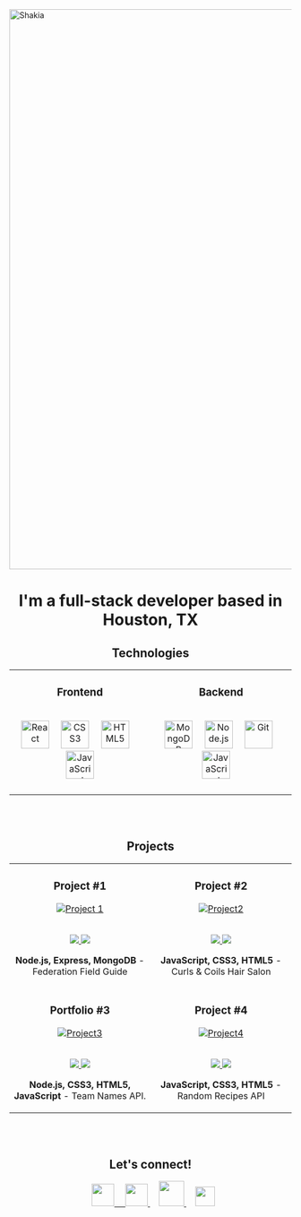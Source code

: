 

<!-- ![candchs_Trim_AdobeExpress](https://user-images.githubusercontent.com/102547132/178329563-c2e3471c-568f-46b9-a733-d862b4cc2424.gif)
 ![alien_AdobeExpress](https://user-images.githubusercontent.com/102547132/178330146-418cfac4-b26f-4608-9b16-f2d653f29cea.gif)
![nfl_AdobeExpress](https://user-images.githubusercontent.com/102547132/178331546-a0e89239-2b88-49df-b5ce-688fd3506aab.gif)
![recipe](https://user-images.githubusercontent.com/102547132/178332768-20ebdcc8-c1d4-445f-9051-efb0cd966748.gif)
![github2](https://user-images.githubusercontent.com/102547132/189492897-d18d03d7-f3ab-4976-93ce-0166ac0210cd.png)-->

<img align="center" alt="Shakia" width="1000" align="center" src="https://user-images.githubusercontent.com/102547132/189492897-d18d03d7-f3ab-4976-93ce-0166ac0210cd.png">
<h1 align="center">I'm a full-stack developer based in Houston, TX</h1>

<!-- TECHNOLOGIES -->
 
<h2 align="center" color="white">Technologies</h2>
<div align="center">
<table>
	<tr>
		<td valign="top" width="33.3333%">
			<h3 align="center" color="white">Frontend</h2>
			<br>
				<div align="center" >  
					<img src="https://user-images.githubusercontent.com/102547132/169400954-7a060a06-5d2b-48ce-9412-b19a308e389b.png" alt="React" height="50" />
						&nbsp&nbsp&nbsp
					<img  src="https://user-images.githubusercontent.com/102547132/169400912-8bd3cc2c-66f2-4cbd-b0c5-777590187b58.png" alt="CSS3" height="50" />
						&nbsp&nbsp&nbsp
					<img  src="https://user-images.githubusercontent.com/102547132/169400931-1c36da7a-fdfd-4df2-856c-273b230ac8cf.png" alt="HTML5" height="50" />
						&nbsp&nbsp&nbsp
					<img  src="https://user-images.githubusercontent.com/102547132/169400938-a3ba4684-1246-4656-ac1f-3f31e5fd7ed1.png" alt="JavaScript" height="50" />  
					</div>
			</td>
			<td valign="top" width="33.3333%">
				<h3 align="center" color="white">Backend</h2>
				<br>
				<div align="center">
					&nbsp
					<img  src="https://user-images.githubusercontent.com/102547132/169400944-bbde51f3-409a-4d3f-94d9-8fc083e540f7.png" alt="MongoDB" height="50" />  
					&nbsp&nbsp&nbsp
					<img  src="https://user-images.githubusercontent.com/102547132/169400950-0c89fb3a-9d94-4273-b930-6e92d2acb8bc.png" alt="Node.js" height="50" /> 
					&nbsp&nbsp&nbsp
					<img  src="https://user-images.githubusercontent.com/102547132/169400928-c4f9656f-de50-4b89-ae24-1cd1d6af2300.png" alt="Git" height="50" />  
					&nbsp&nbsp&nbsp
					<img  src="https://user-images.githubusercontent.com/102547132/169400938-a3ba4684-1246-4656-ac1f-3f31e5fd7ed1.png" alt="JavaScript" height="50" /> 
					&nbsp&nbsp&nbsp
					<br>
					<br>	
				</div>
			</td>
			<!-- <td valign="top" width="33.3333%">	
				<h3 align="center" color="white"></h2>
				<br>
				<div align="center">
					&nbsp
					<img  src="#" alt="#" height="44" />  
					&nbsp&nbsp&nbsp
					<img  src="#" alt="#" height="44" /> 
					&nbsp&nbsp&nbsp
					<img  src="#" alt="#" height="44" />   	
				</div>
			</td> -->
		</tr>
	</table>
</div>
</br>
</br>

<h2 align="center" color="white">Projects</h2>
<div align="center">
	<table>
		<tr>
			<td width="50%">
				<h3 align="center" color="white">Project #1</h2>
				<div align="center" >  
					<a href='#'>
						<img src="https://user-images.githubusercontent.com/102547132/178042747-492f57c8-1cf3-42f6-89c2-d6f11c72d62e.gif" alt="Project 1" height="" />
					</a>
					<br>
					<br>
					<p>
						<a href="https://github.com/Saaharp/star-trek-api" target="_blank"/>
							<img src="https://img.shields.io/badge/Repo-lightgrey?style=for-the-badge&logo=github&color=760e11"/>
						</a>  
						<a href="https://aliensfieldguide.netlify.app/" target="_blank">
							<img src="https://img.shields.io/badge/-website-green?style=for-the-badge&color=fdc6b7"/>
						</a>	
					</p>
					<p><strong>Node.js, Express, MongoDB</strong> - Federation Field Guide</p>
				</div>
			</td>
			<td width="50%">
				<h3 align="center" color="white">Project #2</h2>
				<div align="center" >  
					<a href='#'>
						<img src="https://user-images.githubusercontent.com/102547132/178329563-c2e3471c-568f-46b9-a733-d862b4cc2424.gif" alt="Project2" height="" />
					</a>
					<br>
					<br>
					<p>
						<a href="https://github.com/Saaharp/curlsandcoils" target="_blank">
							<img src="https://img.shields.io/badge/Repo-lightgrey?style=for-the-badge&logo=github&color=760e11"/>
						</a>  
						<a href="https://curlsandcoils.netlify.app" target="_blank">
							<img src="https://img.shields.io/badge/-website-green?style=for-the-badge&color=fdc6b7"/>
						</a>	
					</p>
					 <p><strong>JavaScript, CSS3, HTML5</strong> - Curls & Coils Hair Salon </p>
				</div>
	<tr>
		<td width="50%">
			<h3 align="center" color="brown">Portfolio #3</h2>
			<div align="center" >  
				<a href='#'>
					<img src="https://user-images.githubusercontent.com/102547132/178331546-a0e89239-2b88-49df-b5ce-688fd3506aab.gif" alt="Project3" height="" />
				</a>
				<br>
				<br>
				<p>
					<a href="https://github.com/Saaharp/nfl-app" target="_blank">
						<img src="https://img.shields.io/badge/Repo-lightgrey?style=for-the-badge&logo=github&color=760e11"/>
					</a>  
					<a href="https://football-app-api.herokuapp.com/" target="_blank">
						<img src="https://img.shields.io/badge/-website-green?style=for-the-badge&color=fdc6b7"/>
					</a>	
				</p>
				<p><strong>Node.js, CSS3, HTML5, JavaScript</strong> - Team Names API.</p>
			</div>
		</td>
		<td width="50%">
			<h3 align="center" color="white">Project #4</h2>
			<div align="center" >  
				<a href='#'>
					<img src="https://user-images.githubusercontent.com/102547132/178332768-20ebdcc8-c1d4-445f-9051-efb0cd966748.gif" alt="Project4" height="" />
				</a>
				<br>
				<br>
				<p>
					<a href="https://github.com/Saaharp/api-meal-db" target="_blank">
						<img src="https://img.shields.io/badge/Repo-lightgrey?style=for-the-badge&logo=github&color=760e11"/>
					</a>  
					<a href="https://whatareyoueating.netlify.app" target="_blank">
						<img src="https://img.shields.io/badge/-website-green?style=for-the-badge&color=fdc6b7"/>
					</a>	
				</p>
				<p><strong>JavaScript, CSS3, HTML5</strong> - Random Recipes API</p>
			</div>	
		</td>
	</table>
</div>
<br />
<br />


<!-- CONTACT -->

  <h2 align="center" color="white">Let's connect!</h2>
<p align="center">
	<a href="https://twitter.com/saaharper" target="_blank">
		<img
			src="https://user-images.githubusercontent.com/102547132/169403463-a2bbd212-3b0b-4998-a391-51e22cb4f692.png"
			width="40px"
			style="padding-left: 10px"
		/>
	&nbsp&nbsp&nbsp
  <a href="https://www.linkedin.com/in/shakia-harper/" target="_blank">
		<img
			src="https://user-images.githubusercontent.com/102547132/169404156-81cea734-3355-41d4-ba96-33ff4994c500.png"
			width="40px"
		/>
	</a>
	&nbsp&nbsp&nbsp
	<a href="mailto:harperh282@gmail.com" target="_blank">
		<img
			src="https://user-images.githubusercontent.com/102547132/169404040-a991589a-6dda-456a-ac4b-e9f7dcc54a2e.png"
			width="45px"
		/>
	</a>
	&nbsp&nbsp&nbsp
	<a href="https://github.com/Saaharp" target="_blank">
		<img
			src="https://user-images.githubusercontent.com/102547132/169404084-f07d82af-8daa-42cf-9f06-ca9943df8e7f.png"
			width="35px"
		/>
	</a>
</p>
